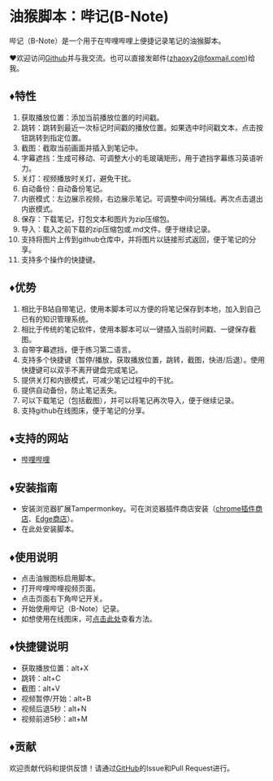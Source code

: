 # 油猴脚本：哔记(B-Note)
哔记（B-Note）是一个用于在哔哩哔哩上便捷记录笔记的油猴脚本。

❤欢迎访问[Github](https://github.com/Xiang-yuZHAO/B-Note)并与我交流。也可以直接发邮件(zhaoxy2@foxmail.com)给我。

## ♦特性
1. 获取播放位置：添加当前播放位置的时间戳。
2. 跳转：跳转到最近一次标记时间戳的播放位置。如果选中时间戳文本，点击按钮跳转到指定位置。
4. 截图：截取当前画面并插入到笔记中。
5. 字幕遮挡：生成可移动、可调整大小的毛玻璃矩形，用于遮挡字幕练习英语听力。
6. 关灯：视频播放时关灯，避免干扰。
7. 自动备份：自动备份笔记。
8. 内嵌模式：左边展示视频，右边展示笔记。可调整中间分隔线。再次点击退出内嵌模式。
9. 保存：下载笔记，打包文本和图片为zip压缩包。
10. 导入：载入之前下载的zip压缩包或.md文件。便于继续记录。
11. 支持将图片上传到github仓库中，并将图片以链接形式返回，便于笔记的分享。
12. 支持多个操作的快捷键。

## ♦优势
1. 相比于B站自带笔记，使用本脚本可以方便的将笔记保存到本地，加入到自己已有的知识管理系统。
2. 相比于传统的笔记软件，使用本脚本可以一键插入当前时间戳、一键保存截图。
3. 自带字幕遮挡，便于练习第二语言。
4. 支持多个快捷键（暂停/播放，获取播放位置，跳转，截图，快进/后退）。使用快捷键可以双手不离开键盘完成笔记。
5. 提供关灯和内嵌模式，可减少笔记过程中的干扰。
6. 提供自动备份，防止笔记丢失。
7. 可以下载笔记（包括截图），并可以将笔记再次导入，便于继续记录。
8. 支持github在线图床，便于笔记的分享。

## ♦支持的网站
- [哔哩哔哩](www.bilibili.com)

## ♦安装指南
- 安装浏览器扩展Tampermonkey。可在浏览器插件商店安装（[chrome插件商店](https://chrome.google.com/webstore/detail/tampermonkey/dhdgffkkebhmkfjojejmpbldmpobfkfo?hl=zh-CN)、[Edge商店](https://microsoftedge.microsoft.com/addons/detail/%E7%AF%A1%E6%94%B9%E7%8C%B4/iikmkjmpaadaobahmlepeloendndfphd?hl=zh-CN)）。
- 在此处安装脚本。

## ♦使用说明
- 点击油猴图标启用脚本。
- 打开哔哩哔哩视频页面。
- 点击页面右下角哔记开关。
- 开始使用哔记（B-Note）记录。
- 如想使用在线图床，可[点击此处](https://github.com/Xiang-yuZHAO/B-Note_img)查看方法。

## ♦快捷键说明
- 获取播放位置：alt+X
- 跳转：alt+C
- 截图：alt+V
- 视频暂停/开始：alt+B
- 视频后退5秒：alt+N
- 视频前进5秒：alt+M

## ♦贡献
欢迎贡献代码和提供反馈！请通过[GitHub](https://github.com/Xiang-yuZHAO/B-Note)的Issue和Pull Request进行。
